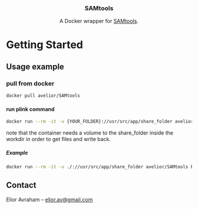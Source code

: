 <p align="center">
  <h3 align="center">SAMtools</h3>

  <p align="center">
    A Docker wrapper for <a href="http://www.htslib.org/">SAMtools</a>.
  </p>
</p>

# Getting Started

## Usage example
### pull from docker
```sh
docker pull avelior/SAMtools
```
#### run plink command
```sh
docker run --rm -it -v {YOUR_FOLDER}://usr/src/app/share_folder avelior/SAMtools {SAMTOOLS_COMMAND}
```
note that the container needs a volume to the share_folder inside the workdir in order to get files and write back.
##### Example
```sh
docker run --rm -it -v ./://usr/src/app/share_folder avelior/SAMtools bash -c "samtools merge share_folder/finalBamFile.bam share_folder/*.bam"
```

## Contact
Elior Avraham – elior.av@gmail.com

